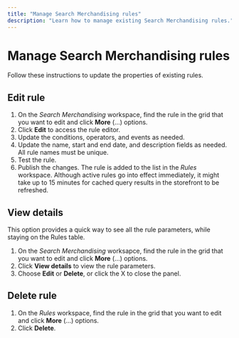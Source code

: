 ```yaml
---
title: "Manage Search Merchandising rules"
description: "Learn how to manage existing Search Merchandising rules."
---
```

# Manage Search Merchandising rules

Follow these instructions to update the properties of existing rules.

## Edit rule

1. On the *Search Merchandising* workspace, find the rule in the grid that you want to edit and click **More** (...) options.
1. Click **Edit** to access the rule editor.
1. Update the conditions, operators, and events as needed.
1. Update the name, start and end date, and description fields as needed. All rule names must be unique.
1. Test the rule.
1. Publish the changes.
   The rule is added to the list in the *Rules* workspace. Although active rules go into effect immediately, it might take up to 15 minutes for cached query results in the storefront to be refreshed.

## View details

This option provides a quick way to see all the rule parameters, while staying on the Rules table.

1. On the *Search Merchandising* worksapce, find the rule in the grid that you want to edit and click **More** (...) options.
1. Click **View details** to view the rule parameters.
1. Choose **Edit** or **Delete**, or click the X to close the panel.

## Delete rule

1. On the *Rules* workspace, find the rule in the grid that you want to edit and click **More** (...) options.
1. Click **Delete**.
